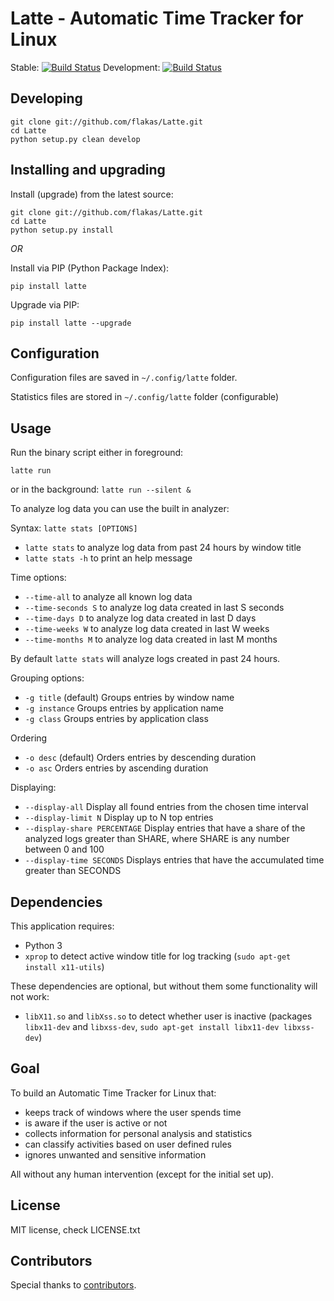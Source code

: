 Latte - Automatic Time Tracker for Linux
====================================

Stable: [![Build Status](https://secure.travis-ci.org/flakas/Latte.png?branch=master)](http://travis-ci.org/flakas/Latte)
Development: [![Build Status](https://secure.travis-ci.org/flakas/Latte.png?branch=development)](http://travis-ci.org/flakas/Latte)

Developing
----------

```
git clone git://github.com/flakas/Latte.git
cd Latte
python setup.py clean develop
```

Installing and upgrading
-----------------------

Install (upgrade) from the latest source:

```
git clone git://github.com/flakas/Latte.git
cd Latte
python setup.py install
```

*OR*

Install via PIP (Python Package Index):

```
pip install latte
```

Upgrade via PIP:

```
pip install latte --upgrade
```

Configuration
-------------

Configuration files are saved in `~/.config/latte` folder.

Statistics files are stored in `~/.config/latte` folder (configurable)

Usage
-----

Run the binary script either in foreground:

`latte run`

or in the background:
`latte run --silent &`

To analyze log data you can use the built in analyzer:

Syntax: `latte stats [OPTIONS]`

- `latte stats` to analyze log data from past 24 hours by window title
- `latte stats -h` to print an help message

Time options:

- `--time-all` to analyze all known log data
- `--time-seconds S` to analyze log data created in last S seconds
- `--time-days D` to analyze log data created in last D days
- `--time-weeks W` to analyze log data created in last W weeks
- `--time-months M` to analyze log data created in last M months

By default `latte stats` will analyze logs created in past 24 hours.

Grouping options:

- `-g title` (default) Groups entries by window name
- `-g instance` Groups entries by application name
- `-g class` Groups entries by application class

Ordering

- `-o desc` (default) Orders entries by descending duration
- `-o asc` Orders entries by ascending duration

Displaying:

- `--display-all` Display all found entries from the chosen time interval
- `--display-limit N` Display up to N top entries
- `--display-share PERCENTAGE` Display entries that have a share of the analyzed logs greater than SHARE, where SHARE is any number between 0 and 100
- `--display-time SECONDS` Displays entries that have the accumulated time greater than SECONDS

Dependencies
--------

This application requires:

- Python 3
- `xprop` to detect active window title for log tracking (`sudo apt-get install x11-utils`)

These dependencies are optional, but without them some functionality will not work:

- `libX11.so` and `libXss.so` to detect whether user is inactive (packages `libx11-dev` and `libxss-dev`, `sudo apt-get install libx11-dev libxss-dev`)

Goal
----

To build an Automatic Time Tracker for Linux that:

- keeps track of windows where the user spends time
- is aware if the user is active or not
- collects information for personal analysis and statistics
- can classify activities based on user defined rules
- ignores unwanted and sensitive information

All without any human intervention (except for the initial set up).

License
-------

MIT license, check LICENSE.txt

Contributors
------------

Special thanks to [contributors](https://github.com/flakas/Latte/graphs/contributors).

